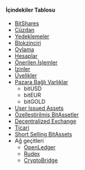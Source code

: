 #### İçindekiler Tablosu

- [BitShares](introduction/bitshares.md)
- [Cüzdan](introduction/wallets.md)
- [Yedeklemeler](introduction/backups.md)
- [Blokzinciri](introduction/blockchain.md)
- [Oylama](voting.md)
- [Hesaplar](accounts/general.md)
- [Önerilen İşlemler](accounts/proposed.md)
- [İzinler](accounts/permissions.md)
- [Üyelikler](accounts/membership.md)
- [Pazara Bağlı Varlıklar](assets/mpa.md) 
    - bitUSD
    - bitEUR
    - bitGOLD
- [User Issued Assets](assets/uia.md)
- [Özelleştirilmiş BitAssetler](assets/privbitassets.md)
- [Decentralized Exchange](dex/introduction.md)
- [Ticari](dex/trading.md)
- [Short Selling BitAssets](dex/shorting.md)
- Ağ geçitleri 
    - [OpenLedger](gateways/openledger.md)
    - [Rudex](gateways/rudex.md)
    - [CryptoBridge](gateways/cryptobridge.md)